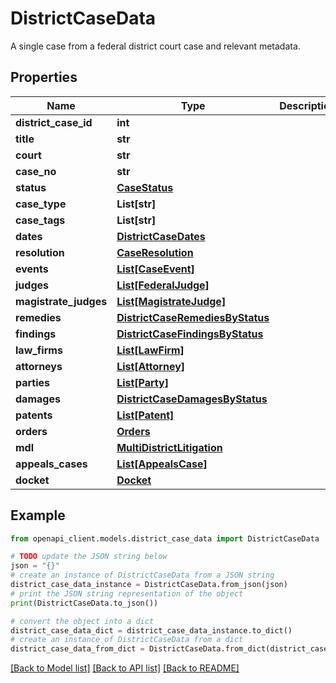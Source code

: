 # DistrictCaseData

A single case from a federal district court case and relevant metadata.

## Properties

Name | Type | Description | Notes
------------ | ------------- | ------------- | -------------
**district_case_id** | **int** |  | 
**title** | **str** |  | 
**court** | **str** |  | 
**case_no** | **str** |  | 
**status** | [**CaseStatus**](CaseStatus.md) |  | 
**case_type** | **List[str]** |  | 
**case_tags** | **List[str]** |  | 
**dates** | [**DistrictCaseDates**](DistrictCaseDates.md) |  | 
**resolution** | [**CaseResolution**](CaseResolution.md) |  | [optional] 
**events** | [**List[CaseEvent]**](CaseEvent.md) |  | 
**judges** | [**List[FederalJudge]**](FederalJudge.md) |  | 
**magistrate_judges** | [**List[MagistrateJudge]**](MagistrateJudge.md) |  | 
**remedies** | [**DistrictCaseRemediesByStatus**](DistrictCaseRemediesByStatus.md) |  | 
**findings** | [**DistrictCaseFindingsByStatus**](DistrictCaseFindingsByStatus.md) |  | 
**law_firms** | [**List[LawFirm]**](LawFirm.md) |  | 
**attorneys** | [**List[Attorney]**](Attorney.md) |  | 
**parties** | [**List[Party]**](Party.md) |  | 
**damages** | [**DistrictCaseDamagesByStatus**](DistrictCaseDamagesByStatus.md) |  | 
**patents** | [**List[Patent]**](Patent.md) |  | 
**orders** | [**Orders**](Orders.md) |  | 
**mdl** | [**MultiDistrictLitigation**](MultiDistrictLitigation.md) |  | 
**appeals_cases** | [**List[AppealsCase]**](AppealsCase.md) |  | 
**docket** | [**Docket**](Docket.md) |  | 

## Example

```python
from openapi_client.models.district_case_data import DistrictCaseData

# TODO update the JSON string below
json = "{}"
# create an instance of DistrictCaseData from a JSON string
district_case_data_instance = DistrictCaseData.from_json(json)
# print the JSON string representation of the object
print(DistrictCaseData.to_json())

# convert the object into a dict
district_case_data_dict = district_case_data_instance.to_dict()
# create an instance of DistrictCaseData from a dict
district_case_data_from_dict = DistrictCaseData.from_dict(district_case_data_dict)
```
[[Back to Model list]](../README.md#documentation-for-models) [[Back to API list]](../README.md#documentation-for-api-endpoints) [[Back to README]](../README.md)


